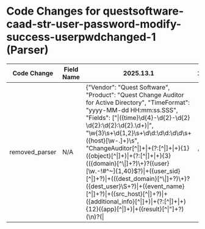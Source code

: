 # Code Changes for questsoftware-caad-str-user-password-modify-success-userpwdchanged-1 (Parser)

| Code Change | Field Name | 2025.13.1 | 2025.14.1 |
|-------------|------------|-----------|------------|
| removed_parser | N/A | {"Vendor": "Quest Software", "Product": "Quest Change Auditor for Active Directory", "TimeFormat": "yyyy-MM-dd HH:mm:ss.SSS", "Fields": ["\|({time}\d{4}-\d{2}-\d{2} \d{2}:\d{2}:\d{2}\.\d+)\|", "\w{3}\s+\d{1,2}\s+\d\d:\d\d:\d\d\s+({host}[\w\-.]+)\s", "ChangeAuditor[^\|]+\|+(?:[^\|]+\|+){1}({object}[^\|]+)\|+(?:[^\|]+\|+){3}(({domain}[^\\\|]+?)\\+)?({user}[\w\.\-\!\#\^\~]{1,40}\$?)\|+({user_sid}[^\|]+?)\|+(({dest_domain}[^\\\|]+?)\\+)?({dest_user}\S+?)\|+({event_name}[^\|]+?)\|+({src_host}[^\|]+?)\|+({additional_info}[^\|]+)\|+(?:[^\|]+\|+){12}({app}[^\|]+)\|+({result}[^\|\"]+?)(\\n)?(\||\"|$| )"], "DupFields": ["event_name->operation"], "Name": "questsoftware-caad-str-user-password-modify-success-userpwdchanged-1", "ParserVersion": "v1.0.0", "Conditions": ["ChangeAuditor", "|Active Directory|", "|User password changed by non-owner|"]} | N/A |
